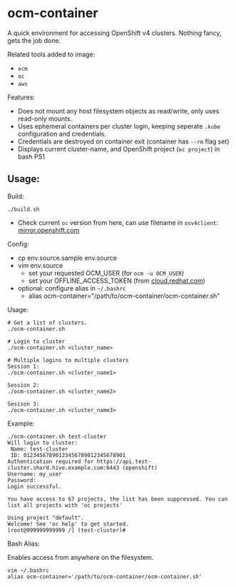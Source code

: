 # ocm-container

A quick environment for accessing OpenShift v4 clusters. Nothing fancy, gets the job done.

Related tools added to image:
* `ocm`
* `oc`
* `aws`

Features:
* Does not mount any host filesystem objects as read/write, only uses read-only mounts.
* Uses ephemeral containers per cluster login, keeping seperate `.kube` configuration and credentials.
* Credentials are destroyed on container exit (container has `--rm` flag set)
* Displays current cluster-name, and OpenShift project (`oc project`) in bash PS1

## Usage:

Build:

```
./build.sh
```

* Check current `oc` version from here, can use filename in `osv4client`:
[mirror.openshift.com](https://mirror.openshift.com/pub/openshift-v4/clients/ocp/latest/)

Config:

* cp env.source.sample env.source
* vim env.source
  * set your requested OCM_USER (for `ocm -u OCM_USER`)
  * set your OFFLINE_ACCESS_TOKEN (from [cloud.redhat.com](https://cloud.redhat.com/))
* optional: configure alias in `~/.bashrc`
  * alias ocm-container="/path/to/ocm-container/ocm-container.sh"

Usage:

```
# Get a list of clusters.
./ocm-container.sh

# Login to cluster
./ocm-container.sh <cluster_name>

# Multiple logins to multiple clusters
Session 1:
./ocm-container.sh <cluster_name1>

Session 2:
./ocm-container.sh <cluster_name2>

Sesison 3:
./ocm-container.sh <cluster_name3>
```

Example:

```
./ocm-container.sh test-cluster
Will login to cluster:
 Name: test-cluster
 ID: 01234567890123456789012345678901
Authentication required for https://api.test-cluster.shard.hive.example.com:6443 (openshift)
Username: my_user
Password:
Login successful.

You have access to 67 projects, the list has been suppressed. You can list all projects with 'oc projects'

Using project "default".
Welcome! See 'oc help' to get started.
[root@999999999999 /] (test-cluster)#
```

Bash Alias:

Enables access from anywhere on the filesystem.

```
vim ~/.bashrc
alias ocm-container='/path/to/ocm-container/ocm-container.sh'
```
